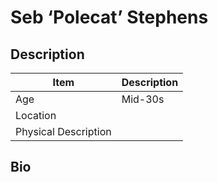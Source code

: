 # Seb ‘Polecat’ Stephens

## Description

Item | Description
---- | -----------
Age | Mid-30s
Location |
Physical Description |

## Bio
